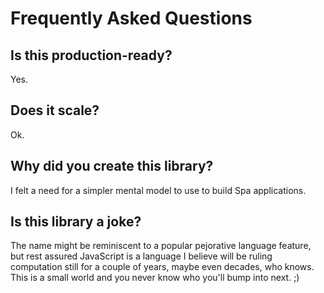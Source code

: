 # Frequently Asked Questions

## Is this production-ready?

Yes.

## Does it scale?

Ok.

## Why did you create this library?

I felt a need for a simpler mental model to use to build Spa applications.

## Is this library a joke?

The name might be reminiscent to a popular pejorative language feature, but rest assured JavaScript is a language I believe will be ruling computation still for a couple of years, maybe even decades, who knows. This is a small world and you never know who you'll bump into next. ;)
